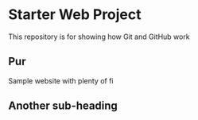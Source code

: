 # Starter Web Project


This repository is for showing how Git and GitHub work

## Pur

Sample website with plenty of fi

## Another sub-heading